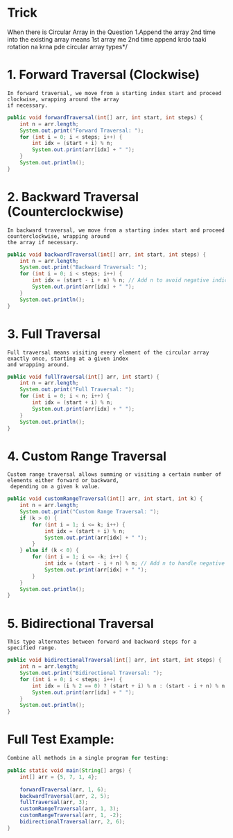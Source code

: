 # Trick
When there is Circular Array in the Question
    1.Append the array 2nd time into the existing array means 1st array me 2nd time append krdo taaki rotation na krna pde circular array types*/

# 1. Forward Traversal (Clockwise)
```text
In forward traversal, we move from a starting index start and proceed clockwise, wrapping around the array
if necessary.
```
```java
public void forwardTraversal(int[] arr, int start, int steps) {
    int n = arr.length;
    System.out.print("Forward Traversal: ");
    for (int i = 0; i < steps; i++) {
        int idx = (start + i) % n;
        System.out.print(arr[idx] + " ");
    }
    System.out.println();
}
```
# 2. Backward Traversal (Counterclockwise)
```text
In backward traversal, we move from a starting index start and proceed counterclockwise, wrapping around 
the array if necessary.
```
```java
public void backwardTraversal(int[] arr, int start, int steps) {
    int n = arr.length;
    System.out.print("Backward Traversal: ");
    for (int i = 0; i < steps; i++) {
        int idx = (start - i + n) % n; // Add n to avoid negative indices
        System.out.print(arr[idx] + " ");
    }
    System.out.println();
}
```
# 3. Full Traversal
```text
Full traversal means visiting every element of the circular array exactly once, starting at a given index 
and wrapping around.
```
```java
public void fullTraversal(int[] arr, int start) {
    int n = arr.length;
    System.out.print("Full Traversal: ");
    for (int i = 0; i < n; i++) {
        int idx = (start + i) % n;
        System.out.print(arr[idx] + " ");
    }
    System.out.println();
}
```

# 4. Custom Range Traversal
```text
Custom range traversal allows summing or visiting a certain number of elements either forward or backward,
 depending on a given k value.
```
```java
public void customRangeTraversal(int[] arr, int start, int k) {
    int n = arr.length;
    System.out.print("Custom Range Traversal: ");
    if (k > 0) {
        for (int i = 1; i <= k; i++) {
            int idx = (start + i) % n;
            System.out.print(arr[idx] + " ");
        }
    } else if (k < 0) {
        for (int i = 1; i <= -k; i++) {
            int idx = (start - i + n) % n; // Add n to handle negative indices
            System.out.print(arr[idx] + " ");
        }
    }
    System.out.println();
}
```

# 5. Bidirectional Traversal
```text
This type alternates between forward and backward steps for a specified range.
```
```java
public void bidirectionalTraversal(int[] arr, int start, int steps) {
    int n = arr.length;
    System.out.print("Bidirectional Traversal: ");
    for (int i = 0; i < steps; i++) {
        int idx = (i % 2 == 0) ? (start + i) % n : (start - i + n) % n;
        System.out.print(arr[idx] + " ");
    }
    System.out.println();
}
```

# Full Test Example:
```java
Combine all methods in a single program for testing:

public static void main(String[] args) {
    int[] arr = {5, 7, 1, 4};

    forwardTraversal(arr, 1, 6);
    backwardTraversal(arr, 2, 5);
    fullTraversal(arr, 3);
    customRangeTraversal(arr, 1, 3);
    customRangeTraversal(arr, 1, -2);
    bidirectionalTraversal(arr, 2, 6);
}
```
